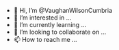 - 👋 Hi, I’m @VaughanWilsonCumbria
- 👀 I’m interested in ...
- 🌱 I’m currently learning ...
- 💞️ I’m looking to collaborate on ...
- 📫 How to reach me ...

<!---
VaughanWilsonCumbria/VaughanWilsonCumbria is a ✨ special ✨ repository because its `README.md` (this file) appears on your GitHub profile.
You can click the Preview link to take a look at your changes.
--->
